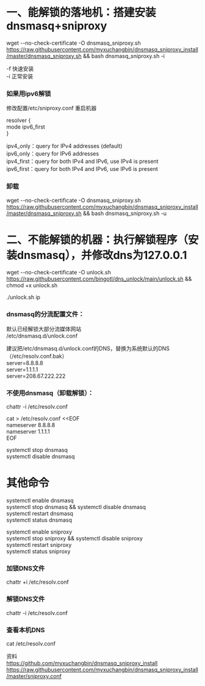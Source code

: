 # 一、能解锁的落地机：搭建安装dnsmasq+sniproxy
wget --no-check-certificate -O dnsmasq_sniproxy.sh https://raw.githubusercontent.com/myxuchangbin/dnsmasq_sniproxy_install/master/dnsmasq_sniproxy.sh && bash dnsmasq_sniproxy.sh -i

-f 快速安装  
-i 正常安装

### 如果用ipv6解锁
修改配置/etc/sniproxy.conf 重启机器

resolver {  
     mode ipv6_first  
 }
 
ipv4_only：query for IPv4 addresses (default)  
ipv6_only：query for IPv6 addresses  
ipv4_first：query for both IPv4 and IPv6, use IPv4 is present  
ipv6_first：query for both IPv4 and IPv6, use IPv6 is present  

### 卸载
wget --no-check-certificate -O dnsmasq_sniproxy.sh https://raw.githubusercontent.com/myxuchangbin/dnsmasq_sniproxy_install/master/dnsmasq_sniproxy.sh && bash dnsmasq_sniproxy.sh -u

# 二、不能解锁的机器：执行解锁程序（安装dnsmasq），并修改dns为127.0.0.1
wget --no-check-certificate -O unlock.sh https://raw.githubusercontent.com/bingotl/dns_unlock/main/unlock.sh && chmod +x unlock.sh

./unlock.sh ip

### dnsmasq的分流配置文件：
默认已经解锁大部分流媒体网站  
/etc/dnsmasq.d/unlock.conf

建议把/etc/dnsmasq.d/unlock.conf的DNS，替换为系统默认的DNS（/etc/resolv.conf.bak）  
server=8.8.8.8  
server=1.1.1.1  
server=208.67.222.222  

### 不使用dnsmasq（卸载解锁）：
chattr -i /etc/resolv.conf

cat > /etc/resolv.conf <<EOF  
nameserver 8.8.8.8  
nameserver 1.1.1.1  
EOF
               
systemctl stop dnsmasq  
systemctl disable dnsmasq

# 其他命令
systemctl enable dnsmasq  
systemctl stop dnsmasq && systemctl disable dnsmasq  
systemctl restart dnsmasq            
systemctl status dnsmasq  

                             
systemctl enable sniproxy            
systemctl stop sniproxy && systemctl disable sniproxy              
systemctl restart sniproxy                     
systemctl status sniproxy  
                             
### 加锁DNS文件
chattr +i /etc/resolv.conf

### 解锁DNS文件 
chattr -i /etc/resolv.conf

### 查看本机DNS
cat /etc/resolv.conf

资料  
https://github.com/myxuchangbin/dnsmasq_sniproxy_install  
https://raw.githubusercontent.com/myxuchangbin/dnsmasq_sniproxy_install/master/sniproxy.conf
